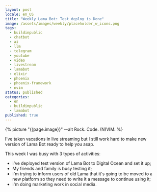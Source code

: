 ```yaml
---
layout: post
locale: en_US
title: "Weekly Lama Bot: Test deploy is Done"
image: /assets/images/weekly/placeholder_w_icons.png
tags:
  - buildinpublic
  - chatbot
  - ai
  - llm
  - telegram
  - youtube
  - video
  - livestream
  - lamabot
  - elixir
  - phoenix
  - phoenix-framework
  - nvim
status: published
categories:
  - en
  - buildinpublic
  - lamabot
published: true
---
```


{% picture "{{page.image}}" --alt Rock. Code. (N)VIM. %}

I've taken vacations in live streaming but I still work hard to make new version of Lama Bot ready to help you asap. 

This week I was busy with 3 types of activities:
- I've deployed test version of Lama Bot to Digital Ocean and set it up;
- My friends and family is busy testing it;
- I'm trying to inform users of old Lama that it's going to be moved to a new platform so they need to write it a message to continue using it;
- I'm doing marketing work in social media.